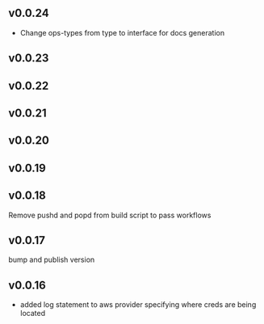 v0.0.24
---
- Change ops-types from type to interface for docs generation
 
v0.0.23
---

 
v0.0.22
---

 
v0.0.21
---

 
v0.0.20
---

 
v0.0.19
---

 
v0.0.18
---
Remove pushd and popd from build script to pass workflows
 
v0.0.17
---
bump and publish version
 
v0.0.16
---
- added log statement to aws provider specifying where creds are being located
 

